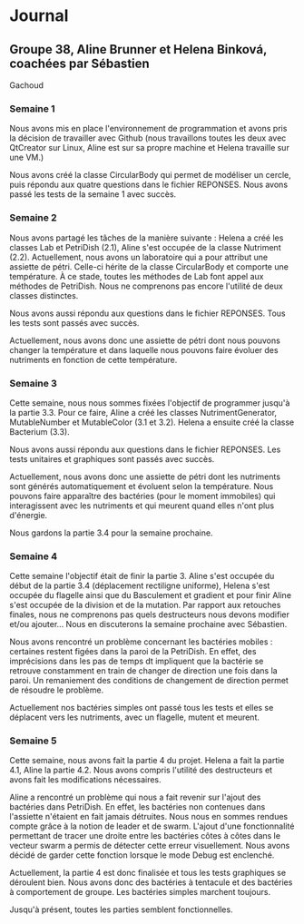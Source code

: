 # Journal 

## Groupe 38, Aline Brunner et Helena Binková, coachées par Sébastien 
Gachoud

### **Semaine 1**

Nous avons mis en place l'environnement de programmation et avons pris 
la décision de travailler avec Github (nous travaillons toutes les deux
avec QtCreator sur Linux, Aline est sur sa propre machine et Helena 
travaille sur une VM.)

Nous avons créé la classe CircularBody qui permet de modéliser un 
cercle, puis répondu aux quatre questions dans le fichier REPONSES. 
Nous avons passé les tests de la semaine 1 avec succès.

### **Semaine 2**

Nous avons partagé les tâches de la manière suivante : Helena a créé les 
classes Lab et PetriDish (2.1), Aline s'est occupée de la classe
Nutriment (2.2). Actuellement, nous avons un laboratoire qui a pour 
attribut une assiette de pétri. Celle-ci hérite de la classe 
CircularBody et comporte une température. À ce stade, toutes les 
méthodes de Lab font appel aux méthodes de PetriDish. Nous ne comprenons 
pas encore l'utilité de deux classes distinctes. 

Nous avons aussi répondu aux questions dans le fichier REPONSES. Tous les 
tests sont passés avec succès.

Actuellement, nous avons donc une assiette de pétri dont nous pouvons 
changer la température et dans laquelle nous pouvons faire évoluer des 
nutriments en fonction de cette température. 

### **Semaine 3**

Cette semaine, nous nous sommes fixées l'objectif de programmer jusqu'à 
la partie 3.3. Pour ce faire, Aline a créé les classes 
NutrimentGenerator, MutableNumber et MutableColor (3.1 et 3.2). Helena 
a ensuite créé la classe Bacterium (3.3). 

Nous avons aussi répondu aux questions dans le fichier REPONSES. Les 
tests unitaires et graphiques sont passés avec succès. 

Actuellement, nous avons donc une assiette de pétri dont les nutriments 
sont générés automatiquement et évoluent selon la température. Nous 
pouvons faire apparaître des bactéries (pour le moment immobiles) qui 
interagissent avec les nutriments et qui meurent quand elles n'ont plus 
d'énergie.

Nous gardons la partie 3.4 pour la semaine prochaine. 

### **Semaine 4**

Cette semaine l'objectif était de finir la partie 3. Aline s'est occupée
du début de la partie 3.4 (déplacement rectiligne uniforme), Helena 
s'est occupée du flagelle ainsi que du Basculement et gradient et pour 
finir Aline s'est occupée de la division et de la mutation.
Par rapport aux retouches finales, nous ne comprenons pas quels
destructeurs nous devons modifier et/ou ajouter... Nous en discuterons 
la semaine prochaine avec Sébastien.

Nous avons rencontré un problème concernant les bactéries mobiles : 
certaines restent figées dans la paroi de la PetriDish. En effet, des 
imprécisions dans les pas de temps dt impliquent que la bactérie se 
retrouve constamment en train de changer de direction une fois dans la 
paroi. Un remaniement des conditions de changement de direction permet 
de résoudre le problème.

Actuellement nos bactéries simples ont passé tous les tests et elles se
déplacent vers les nutriments, avec un flagelle, mutent et meurent. 

### **Semaine 5**

Cette semaine, nous avons fait la partie 4 du projet. Helena a fait la 
partie 4.1, Aline la partie 4.2. Nous avons compris l'utilité des 
destructeurs et avons fait les modifications nécessaires. 

Aline a rencontré un problème qui nous a fait revenir sur l'ajout des 
bactéries dans PetriDish. En effet, les bactéries non contenues dans
l'assiette n'étaient en fait jamais détruites. Nous nous en sommes 
rendues compte grâce à la notion de leader et de swarm.  L'ajout d'une 
fonctionnalité permettant de tracer une droite entre les bactéries côtes
à côtes dans le vecteur swarm a permis de détecter cette erreur 
visuellement. Nous avons décidé de garder cette fonction lorsque le mode
Debug est enclenché. 

Actuellement, la partie 4 est donc finalisée et tous les tests 
graphiques se déroulent bien. Nous avons donc des bactéries à tentacule 
et des bactéries à comportement de groupe. Les bactéries simples 
marchent toujours.

Jusqu'à présent, toutes les parties semblent fonctionnelles.  




